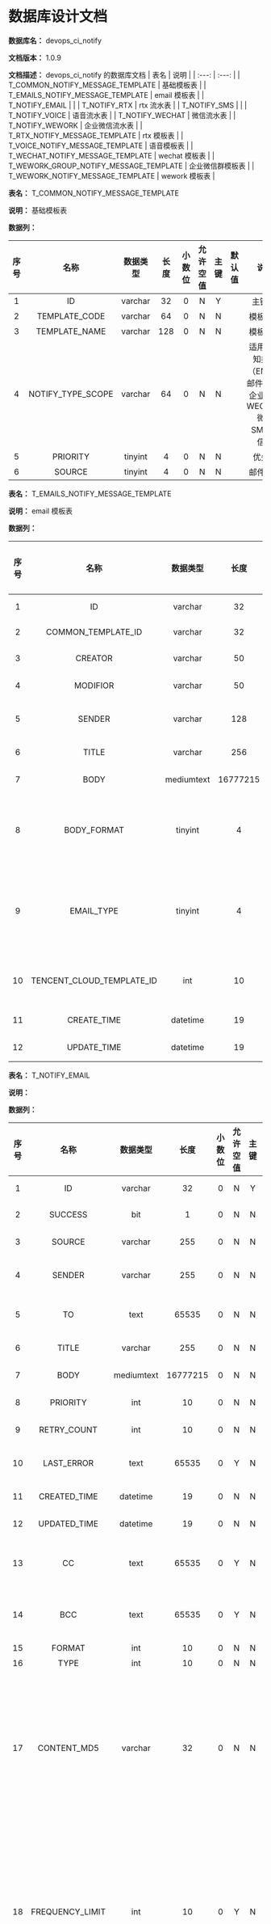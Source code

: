 # 数据库设计文档

**数据库名：** devops_ci_notify

**文档版本：** 1.0.9

**文档描述：** devops_ci_notify 的数据库文档
| 表名                  | 说明       |
| :---: | :---: |
| T_COMMON_NOTIFY_MESSAGE_TEMPLATE | 基础模板表 |
| T_EMAILS_NOTIFY_MESSAGE_TEMPLATE | email 模板表 |
| T_NOTIFY_EMAIL |  |
| T_NOTIFY_RTX | rtx 流水表 |
| T_NOTIFY_SMS |  |
| T_NOTIFY_VOICE | 语音流水表 |
| T_NOTIFY_WECHAT | 微信流水表 |
| T_NOTIFY_WEWORK | 企业微信流水表 |
| T_RTX_NOTIFY_MESSAGE_TEMPLATE | rtx 模板表 |
| T_VOICE_NOTIFY_MESSAGE_TEMPLATE | 语音模板表 |
| T_WECHAT_NOTIFY_MESSAGE_TEMPLATE | wechat 模板表 |
| T_WEWORK_GROUP_NOTIFY_MESSAGE_TEMPLATE | 企业微信群模板表 |
| T_WEWORK_NOTIFY_MESSAGE_TEMPLATE | wework 模板表 |

**表名：** <a>T_COMMON_NOTIFY_MESSAGE_TEMPLATE</a>

**说明：** 基础模板表

**数据列：**

| 序号 | 名称 | 数据类型 |  长度  | 小数位 | 允许空值 | 主键 | 默认值 | 说明 |
| :---: | :---: | :---: | :---: | :---: | :---: | :---: | :---: | :---: |
|  1   | ID |   varchar   | 32 |   0    |    N     |  Y   |       | 主键 ID  |
|  2   | TEMPLATE_CODE |   varchar   | 64 |   0    |    N     |  N   |       | 模板代码  |
|  3   | TEMPLATE_NAME |   varchar   | 128 |   0    |    N     |  N   |       | 模板名称  |
|  4   | NOTIFY_TYPE_SCOPE |   varchar   | 64 |   0    |    N     |  N   |       | 适用的通知类型（EMAIL:邮件 RTX:企业微信 WECHAT:微信 SMS:短信）  |
|  5   | PRIORITY |   tinyint   | 4 |   0    |    N     |  N   |       | 优先级  |
|  6   | SOURCE |   tinyint   | 4 |   0    |    N     |  N   |       | 邮件来源  |

**表名：** <a>T_EMAILS_NOTIFY_MESSAGE_TEMPLATE</a>

**说明：** email 模板表

**数据列：**

| 序号 | 名称 | 数据类型 |  长度  | 小数位 | 允许空值 | 主键 | 默认值 | 说明 |
| :---: | :---: | :---: | :---: | :---: | :---: | :---: | :---: | :---: |
|  1   | ID |   varchar   | 32 |   0    |    N     |  Y   |       | 主键 ID  |
|  2   | COMMON_TEMPLATE_ID |   varchar   | 32 |   0    |    N     |  N   |       | 模板 ID  |
|  3   | CREATOR |   varchar   | 50 |   0    |    N     |  N   |       | 创建者  |
|  4   | MODIFIOR |   varchar   | 50 |   0    |    N     |  N   |       | 修改者  |
|  5   | SENDER |   varchar   | 128 |   0    |    N     |  N   |   DevOps    | 邮件发送者  |
|  6   | TITLE |   varchar   | 256 |   0    |    Y     |  N   |       | 邮件标题  |
|  7   | BODY |   mediumtext   | 16777215 |   0    |    N     |  N   |       | 邮件内容  |
|  8   | BODY_FORMAT |   tinyint   | 4 |   0    |    N     |  N   |       | 邮件格式（0:文本 1:html网页）  |
|  9   | EMAIL_TYPE |   tinyint   | 4 |   0    |    N     |  N   |       | 邮件类型（0:外部邮件 1:内部邮件）  |
|  10   | TENCENT_CLOUD_TEMPLATE_ID |   int   | 10 |   0    |    Y     |  N   |       | 腾讯云邮件模板 id  |
|  11   | CREATE_TIME |   datetime   | 19 |   0    |    N     |  N   |   CURRENT_TIMESTAMP    | 创建时间  |
|  12   | UPDATE_TIME |   datetime   | 19 |   0    |    N     |  N   |   CURRENT_TIMESTAMP    | 更新时间  |

**表名：** <a>T_NOTIFY_EMAIL</a>

**说明：** 

**数据列：**

| 序号 | 名称 | 数据类型 |  长度  | 小数位 | 允许空值 | 主键 | 默认值 | 说明 |
| :---: | :---: | :---: | :---: | :---: | :---: | :---: | :---: | :---: |
|  1   | ID |   varchar   | 32 |   0    |    N     |  Y   |       | 主键 ID  |
|  2   | SUCCESS |   bit   | 1 |   0    |    N     |  N   |       | 是否成功  |
|  3   | SOURCE |   varchar   | 255 |   0    |    N     |  N   |       | 邮件来源  |
|  4   | SENDER |   varchar   | 255 |   0    |    N     |  N   |       | 邮件发送者  |
|  5   | TO |   text   | 65535 |   0    |    N     |  N   |       | 邮件接收者  |
|  6   | TITLE |   varchar   | 255 |   0    |    N     |  N   |       | 邮件标题  |
|  7   | BODY |   mediumtext   | 16777215 |   0    |    N     |  N   |       | 邮件内容  |
|  8   | PRIORITY |   int   | 10 |   0    |    N     |  N   |       | 优先级  |
|  9   | RETRY_COUNT |   int   | 10 |   0    |    N     |  N   |       | 重试次数  |
|  10   | LAST_ERROR |   text   | 65535 |   0    |    Y     |  N   |       | 最后错误内容  |
|  11   | CREATED_TIME |   datetime   | 19 |   0    |    N     |  N   |       | 创建时间  |
|  12   | UPDATED_TIME |   datetime   | 19 |   0    |    N     |  N   |       | 更新时间  |
|  13   | CC |   text   | 65535 |   0    |    Y     |  N   |       | 邮件抄送接收者  |
|  14   | BCC |   text   | 65535 |   0    |    Y     |  N   |       | 邮件密送接收者  |
|  15   | FORMAT |   int   | 10 |   0    |    N     |  N   |       | 格式  |
|  16   | TYPE |   int   | 10 |   0    |    N     |  N   |       | 类型  |
|  17   | CONTENT_MD5 |   varchar   | 32 |   0    |    N     |  N   |       | 内容 md5 值，由 title 和 body 计算得，频率限制时使用  |
|  18   | FREQUENCY_LIMIT |   int   | 10 |   0    |    Y     |  N   |       | 频率限制时长，单位分钟，即 n 分钟内不重发成功的消息  |
|  19   | TOF_SYS_ID |   varchar   | 20 |   0    |    Y     |  N   |       | tof 系统 id  |
|  20   | FROM_SYS_ID |   varchar   | 20 |   0    |    Y     |  N   |       | 发送消息的系统 id  |
|  21   | DelaySeconds |   int   | 10 |   0    |    Y     |  N   |       | 延迟发送的时间，秒  |

**表名：** <a>T_NOTIFY_RTX</a>

**说明：** rtx 流水表

**数据列：**

| 序号 | 名称 | 数据类型 |  长度  | 小数位 | 允许空值 | 主键 | 默认值 | 说明 |
| :---: | :---: | :---: | :---: | :---: | :---: | :---: | :---: | :---: |
|  1   | ID |   varchar   | 32 |   0    |    N     |  Y   |       | 主键 ID  |
|  2   | BATCH_ID |   varchar   | 32 |   0    |    N     |  N   |       | RTX 通知批次 ID  |
|  3   | SUCCESS |   bit   | 1 |   0    |    N     |  N   |       | 是否成功  |
|  4   | SOURCE |   varchar   | 255 |   0    |    N     |  N   |       | 邮件来源  |
|  5   | SENDER |   varchar   | 255 |   0    |    N     |  N   |       | 邮件发送者  |
|  6   | RECEIVERS |   text   | 65535 |   0    |    N     |  N   |       | 通知接收者  |
|  7   | TITLE |   varchar   | 255 |   0    |    N     |  N   |       | 邮件标题  |
|  8   | BODY |   text   | 65535 |   0    |    N     |  N   |       | 邮件内容  |
|  9   | PRIORITY |   int   | 10 |   0    |    N     |  N   |       | 优先级  |
|  10   | RETRY_COUNT |   int   | 10 |   0    |    N     |  N   |       | 重试次数  |
|  11   | LAST_ERROR |   text   | 65535 |   0    |    Y     |  N   |       | 最后错误内容  |
|  12   | CREATED_TIME |   datetime   | 19 |   0    |    N     |  N   |       | 创建时间  |
|  13   | UPDATED_TIME |   datetime   | 19 |   0    |    N     |  N   |       | 更新时间  |
|  14   | CONTENT_MD5 |   varchar   | 32 |   0    |    N     |  N   |       | 内容 md5 值，由 title 和 body 计算得，频率限制时使用  |
|  15   | FREQUENCY_LIMIT |   int   | 10 |   0    |    Y     |  N   |       | 频率限制时长，单位分钟，即 n 分钟内不重发成功的消息  |
|  16   | TOF_SYS_id |   varchar   | 20 |   0    |    Y     |  N   |       | tof 系统 id  |
|  17   | FROM_SYS_ID |   varchar   | 20 |   0    |    Y     |  N   |       | 发送消息的系统 id  |
|  18   | DelaySeconds |   int   | 10 |   0    |    Y     |  N   |       | 延迟发送的时间，秒  |

**表名：** <a>T_NOTIFY_SMS</a>

**说明：** 

**数据列：**

| 序号 | 名称 | 数据类型 |  长度  | 小数位 | 允许空值 | 主键 | 默认值 | 说明 |
| :---: | :---: | :---: | :---: | :---: | :---: | :---: | :---: | :---: |
|  1   | ID |   varchar   | 32 |   0    |    N     |  Y   |       | 主键 ID  |
|  2   | SUCCESS |   bit   | 1 |   0    |    N     |  N   |       | 是否成功  |
|  3   | SOURCE |   varchar   | 255 |   0    |    N     |  N   |       | 邮件来源  |
|  4   | SENDER |   varchar   | 255 |   0    |    N     |  N   |       | 邮件发送者  |
|  5   | RECEIVERS |   text   | 65535 |   0    |    N     |  N   |       | 通知接收者  |
|  6   | BODY |   text   | 65535 |   0    |    N     |  N   |       | 邮件内容  |
|  7   | PRIORITY |   int   | 10 |   0    |    N     |  N   |       | 优先级  |
|  8   | RETRY_COUNT |   int   | 10 |   0    |    N     |  N   |       | 重试次数  |
|  9   | LAST_ERROR |   text   | 65535 |   0    |    Y     |  N   |       | 最后错误内容  |
|  10   | CREATED_TIME |   datetime   | 19 |   0    |    N     |  N   |       | 创建时间  |
|  11   | UPDATED_TIME |   datetime   | 19 |   0    |    N     |  N   |       | 更新时间  |
|  12   | BATCH_ID |   varchar   | 32 |   0    |    N     |  N   |       | 通知批次 ID  |
|  13   | T_NOTIFY_SMScol |   varchar   | 45 |   0    |    Y     |  N   |       |   |
|  14   | CONTENT_MD5 |   varchar   | 32 |   0    |    N     |  N   |       | 内容 md5 值，由 title 和 body 计算得，频率限制时使用  |
|  15   | FREQUENCY_LIMIT |   int   | 10 |   0    |    Y     |  N   |       | 频率限制时长，单位分钟，即 n 分钟内不重发成功的消息  |
|  16   | TOF_SYS_ID |   varchar   | 20 |   0    |    Y     |  N   |       | tof 系统 id  |
|  17   | FROM_SYS_ID |   varchar   | 20 |   0    |    Y     |  N   |       | 发送消息的系统 id  |
|  18   | DelaySeconds |   int   | 10 |   0    |    Y     |  N   |       | 延迟发送的时间，秒  |

**表名：** <a>T_NOTIFY_VOICE</a>

**说明：** 语音流水表

**数据列：**

| 序号 | 名称 | 数据类型 |  长度  | 小数位 | 允许空值 | 主键 | 默认值 | 说明 |
| :---: | :---: | :---: | :---: | :---: | :---: | :---: | :---: | :---: |
|  1   | ID |   varchar   | 32 |   0    |    N     |  Y   |       | 主键 ID  |
|  2   | SUCCESS |   bit   | 1 |   0    |    N     |  N   |       | 是否成功  |
|  3   | RECEIVERS |   text   | 65535 |   0    |    N     |  N   |       | 语音接收者  |
|  4   | TASK_NAME |   varchar   | 255 |   0    |    N     |  N   |       | 任务名称  |
|  5   | CONTENT |   text   | 65535 |   0    |    N     |  N   |       | 呼叫内容  |
|  6   | TRANSFER_RECEIVER |   varchar   | 50 |   0    |    N     |  N   |       | 转接责任人  |
|  7   | RETRY_COUNT |   int   | 10 |   0    |    N     |  N   |       | 重试次数  |
|  8   | LAST_ERROR |   text   | 65535 |   0    |    Y     |  N   |       | 最后错误内容  |
|  9   | CREATED_TIME |   datetime   | 19 |   0    |    N     |  N   |       | 创建时间  |
|  10   | UPDATED_TIME |   datetime   | 19 |   0    |    N     |  N   |       | 更新时间  |
|  11   | TOF_SYS_id |   varchar   | 20 |   0    |    Y     |  N   |       | tof 系统 id  |
|  12   | FROM_SYS_ID |   varchar   | 20 |   0    |    Y     |  N   |       | 发送消息的系统 id  |

**表名：** <a>T_NOTIFY_WECHAT</a>

**说明：** 微信流水表

**数据列：**

| 序号 | 名称 | 数据类型 |  长度  | 小数位 | 允许空值 | 主键 | 默认值 | 说明 |
| :---: | :---: | :---: | :---: | :---: | :---: | :---: | :---: | :---: |
|  1   | ID |   varchar   | 32 |   0    |    N     |  Y   |       | 主键 ID  |
|  2   | SUCCESS |   bit   | 1 |   0    |    N     |  N   |       | 是否成功  |
|  3   | SOURCE |   varchar   | 255 |   0    |    N     |  N   |       | 邮件来源  |
|  4   | SENDER |   varchar   | 255 |   0    |    N     |  N   |       | 邮件发送者  |
|  5   | RECEIVERS |   text   | 65535 |   0    |    N     |  N   |       | 通知接收者  |
|  6   | BODY |   text   | 65535 |   0    |    N     |  N   |       | 邮件内容  |
|  7   | PRIORITY |   int   | 10 |   0    |    N     |  N   |       | 优先级  |
|  8   | RETRY_COUNT |   int   | 10 |   0    |    N     |  N   |       | 重试次数  |
|  9   | LAST_ERROR |   text   | 65535 |   0    |    Y     |  N   |       | 最后错误内容  |
|  10   | CREATED_TIME |   datetime   | 19 |   0    |    N     |  N   |       | 创建时间  |
|  11   | UPDATED_TIME |   datetime   | 19 |   0    |    N     |  N   |       | 更新时间  |
|  12   | CONTENT_MD5 |   varchar   | 32 |   0    |    N     |  N   |       | 内容 md5 值，由 title 和 body 计算得，频率限制时使用  |
|  13   | FREQUENCY_LIMIT |   int   | 10 |   0    |    Y     |  N   |       | 频率限制时长，单位分钟，即 n 分钟内不重发成功的消息  |
|  14   | TOF_SYS_ID |   varchar   | 20 |   0    |    Y     |  N   |       | tof 系统 id  |
|  15   | FROM_SYS_ID |   varchar   | 20 |   0    |    Y     |  N   |       | 发送消息的系统 id  |
|  16   | DelaySeconds |   int   | 10 |   0    |    Y     |  N   |       | 延迟发送的时间，秒  |

**表名：** <a>T_NOTIFY_WEWORK</a>

**说明：** 企业微信流水表

**数据列：**

| 序号 | 名称 | 数据类型 |  长度  | 小数位 | 允许空值 | 主键 | 默认值 | 说明 |
| :---: | :---: | :---: | :---: | :---: | :---: | :---: | :---: | :---: |
|  1   | ID |   bigint   | 20 |   0    |    N     |  Y   |       | 主键 ID  |
|  2   | SUCCESS |   bit   | 1 |   0    |    N     |  N   |       | 是否成功  |
|  3   | RECEIVERS |   text   | 65535 |   0    |    N     |  N   |       | 通知接收者  |
|  4   | BODY |   text   | 65535 |   0    |    N     |  N   |       | 邮件内容  |
|  5   | LAST_ERROR |   text   | 65535 |   0    |    Y     |  N   |       | 最后错误内容  |
|  6   | CREATED_TIME |   datetime   | 26 |   0    |    Y     |  N   |   CURRENT_TIMESTAMP(6)    | 创建时间  |
|  7   | UPDATED_TIME |   datetime   | 26 |   0    |    Y     |  N   |   CURRENT_TIMESTAMP(6)    | 更新时间  |

**表名：** <a>T_RTX_NOTIFY_MESSAGE_TEMPLATE</a>

**说明：** rtx 模板表

**数据列：**

| 序号 | 名称 | 数据类型 |  长度  | 小数位 | 允许空值 | 主键 | 默认值 | 说明 |
| :---: | :---: | :---: | :---: | :---: | :---: | :---: | :---: | :---: |
|  1   | ID |   varchar   | 32 |   0    |    N     |  Y   |       | 主键 ID  |
|  2   | COMMON_TEMPLATE_ID |   varchar   | 32 |   0    |    N     |  N   |       | 模板 ID  |
|  3   | CREATOR |   varchar   | 50 |   0    |    N     |  N   |       | 创建者  |
|  4   | MODIFIOR |   varchar   | 50 |   0    |    N     |  N   |       | 修改者  |
|  5   | SENDER |   varchar   | 128 |   0    |    N     |  N   |   DevOps    | 邮件发送者  |
|  6   | TITLE |   varchar   | 256 |   0    |    Y     |  N   |       | 邮件标题  |
|  7   | BODY |   mediumtext   | 16777215 |   0    |    N     |  N   |       | 邮件内容  |
|  8   | BODY_MD |   mediumtext   | 16777215 |   0    |    Y     |  N   |       | markdown 格式内容  |
|  9   | CREATE_TIME |   datetime   | 19 |   0    |    N     |  N   |   CURRENT_TIMESTAMP    | 创建时间  |
|  10   | UPDATE_TIME |   datetime   | 19 |   0    |    N     |  N   |   CURRENT_TIMESTAMP    | 更新时间  |

**表名：** <a>T_VOICE_NOTIFY_MESSAGE_TEMPLATE</a>

**说明：** 语音模板表

**数据列：**

| 序号 | 名称 | 数据类型 |  长度  | 小数位 | 允许空值 | 主键 | 默认值 | 说明 |
| :---: | :---: | :---: | :---: | :---: | :---: | :---: | :---: | :---: |
|  1   | ID |   varchar   | 32 |   0    |    N     |  Y   |       | 主键 ID  |
|  2   | COMMON_TEMPLATE_ID |   varchar   | 32 |   0    |    N     |  N   |       | 模板 ID  |
|  3   | CREATOR |   varchar   | 50 |   0    |    N     |  N   |       | 创建者  |
|  4   | MODIFIOR |   varchar   | 50 |   0    |    N     |  N   |       | 修改者  |
|  5   | TASK_NAME |   varchar   | 256 |   0    |    Y     |  N   |       | 任务名称  |
|  6   | CONTENT |   text   | 65535 |   0    |    N     |  N   |       | 语音内容  |
|  7   | CREATE_TIME |   datetime   | 19 |   0    |    N     |  N   |   CURRENT_TIMESTAMP    | 创建时间  |
|  8   | UPDATE_TIME |   datetime   | 19 |   0    |    N     |  N   |   CURRENT_TIMESTAMP    | 更新时间  |

**表名：** <a>T_WECHAT_NOTIFY_MESSAGE_TEMPLATE</a>

**说明：** wechat 模板表

**数据列：**

| 序号 | 名称 | 数据类型 |  长度  | 小数位 | 允许空值 | 主键 | 默认值 | 说明 |
| :---: | :---: | :---: | :---: | :---: | :---: | :---: | :---: | :---: |
|  1   | ID |   varchar   | 32 |   0    |    N     |  Y   |       | 主键 ID  |
|  2   | COMMON_TEMPLATE_ID |   varchar   | 32 |   0    |    N     |  N   |       | 模板 ID  |
|  3   | CREATOR |   varchar   | 50 |   0    |    N     |  N   |       | 创建者  |
|  4   | MODIFIOR |   varchar   | 50 |   0    |    N     |  N   |       | 修改者  |
|  5   | SENDER |   varchar   | 128 |   0    |    N     |  N   |   DevOps    | 邮件发送者  |
|  6   | TITLE |   varchar   | 256 |   0    |    Y     |  N   |       | 邮件标题  |
|  7   | BODY |   mediumtext   | 16777215 |   0    |    N     |  N   |       | 邮件内容  |
|  8   | CREATE_TIME |   datetime   | 19 |   0    |    N     |  N   |   CURRENT_TIMESTAMP    | 创建时间  |
|  9   | UPDATE_TIME |   datetime   | 19 |   0    |    N     |  N   |   CURRENT_TIMESTAMP    | 更新时间  |

**表名：** <a>T_WEWORK_GROUP_NOTIFY_MESSAGE_TEMPLATE</a>

**说明：** 企业微信群模板表

**数据列：**

| 序号 | 名称 | 数据类型 |  长度  | 小数位 | 允许空值 | 主键 | 默认值 | 说明 |
| :---: | :---: | :---: | :---: | :---: | :---: | :---: | :---: | :---: |
|  1   | ID |   varchar   | 32 |   0    |    N     |  Y   |       | 主键 ID  |
|  2   | COMMON_TEMPLATE_ID |   varchar   | 32 |   0    |    N     |  N   |       | 模板 ID  |
|  3   | CREATOR |   varchar   | 50 |   0    |    N     |  N   |       | 创建者  |
|  4   | MODIFIOR |   varchar   | 50 |   0    |    N     |  N   |       | 修改者  |
|  5   | TITLE |   varchar   | 256 |   0    |    Y     |  N   |       | 邮件标题  |
|  6   | BODY |   mediumtext   | 16777215 |   0    |    N     |  N   |       | 内容  |
|  7   | CREATE_TIME |   datetime   | 19 |   0    |    N     |  N   |   CURRENT_TIMESTAMP    | 创建时间  |
|  8   | UPDATE_TIME |   datetime   | 19 |   0    |    N     |  N   |   CURRENT_TIMESTAMP    | 更新时间  |

**表名：** <a>T_WEWORK_NOTIFY_MESSAGE_TEMPLATE</a>

**说明：** wework 模板表

**数据列：**

| 序号 | 名称 | 数据类型 |  长度  | 小数位 | 允许空值 | 主键 | 默认值 | 说明 |
| :---: | :---: | :---: | :---: | :---: | :---: | :---: | :---: | :---: |
|  1   | ID |   varchar   | 32 |   0    |    N     |  Y   |       | 主键 ID  |
|  2   | COMMON_TEMPLATE_ID |   varchar   | 32 |   0    |    N     |  N   |       | 模板 ID  |
|  3   | CREATOR |   varchar   | 50 |   0    |    N     |  N   |       | 创建者  |
|  4   | MODIFIOR |   varchar   | 50 |   0    |    N     |  N   |       | 修改者  |
|  5   | SENDER |   varchar   | 128 |   0    |    N     |  N   |   DevOps    | 邮件发送者  |
|  6   | TITLE |   varchar   | 256 |   0    |    Y     |  N   |       | 邮件标题  |
|  7   | BODY |   mediumtext   | 16777215 |   0    |    N     |  N   |       | 邮件内容  |
|  8   | CREATE_TIME |   datetime   | 26 |   0    |    N     |  N   |   CURRENT_TIMESTAMP(6)    | 创建时间  |
|  9   | UPDATE_TIME |   datetime   | 26 |   0    |    Y     |  N   |       | 更新时间  |
